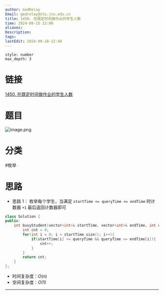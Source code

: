 ```yaml
---
author: GedRelay
Email: gedrelay@stu.jnu.edu.cn
title: 1450. 在既定时间做作业的学生人数
time: 2024-09-15 22:00
aliases: 
Description: 
tags: 
lastEdit: 2024-09-18-12:48
---
```


```toc
style: number
max_depth: 3
```

# 链接
[1450. 在既定时间做作业的学生人数](https://leetcode.cn/problems/number-of-students-doing-homework-at-a-given-time/) 

# 题目
![image.png](https://ged-pic-bed.oss-cn-guangzhou.aliyuncs.com/img/202409152200266.png)


# 分类
#枚举 

# 思路
- 思路 1：
枚举每个学生，当满足 `startTime <= queryTime <= endTime` 时计数器 `+1` 
最后返回计数器即可


```cpp
class Solution {
public:
    int busyStudent(vector<int>& startTime, vector<int>& endTime, int queryTime) {
        int cnt = 0;
        for(int i = 0; i < startTime.size(); i++){
            if(startTime[i] <= queryTime && queryTime <= endTime[i]){
                cnt++;
            }
        }
        return cnt;
    }
};
```


- 时间复杂度：${O\left( n \right)  }$ 
- 空间复杂度：${O\left( 1 \right)  }$ 


---

